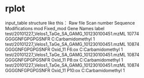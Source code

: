 # rplot
input_table structure like this：
Raw file	Scan number	Sequence	Modifications	mod	Fixed_mod	Gene Names	label
test/20101227_Velos1_TaGe_SA_GAMG_101230100451.mzML	10774	GGGGNFGPGPGSNFR			C:Carbamidomethyl		1
test/20101227_Velos1_TaGe_SA_GAMG_101230100451.mzML	10874	GGGGNFGPGPGSNFR	Oxid_11	F6:ox	C:Carbamidomethyl		1
test/20101227_Velos1_TaGe_SA_GAMG_101230100451.mzML	10874	GGGGNFGPGPGSNFR	Oxid_11	P8:ox	C:Carbamidomethyl		1
test/20101227_Velos1_TaGe_SA_GAMG_101230100451.mzML	10874	GGGGNFGPGPGSNFR	Oxid_11	P10:ox	C:Carbamidomethyl		1
